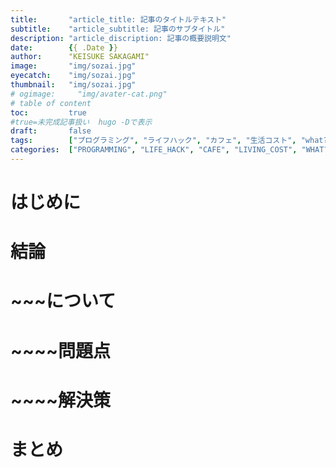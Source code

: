 ```yaml
---
title:       "article_title: 記事のタイトルテキスト"
subtitle:    "article_subtitle: 記事のサブタイトル"
description: "article_discription: 記事の概要説明文"
date:        {{ .Date }}
author:      "KEISUKE SAKAGAMI"
image:       "img/sozai.jpg"
eyecatch:    "img/sozai.jpg"
thumbnail:   "img/sozai.jpg"
# ogimage:     "img/avater-cat.png"
# table of content
toc:         true
#true=未完成記事扱い  hugo -Dで表示
draft:       false
tags:        ["プログラミング", "ライフハック", "カフェ", "生活コスト", "what?", "経済マネー", "健康", "思考感情メモ", "書評", "スピリチュアル", "夢日記", "エンジェルナンバー", "趣味", "サーフィン", "その他"]
categories:  ["PROGRAMMING", "LIFE_HACK", "CAFE", "LIVING_COST", "WHAT?", "ECONOMY", "HEALTH", "THOUGHTS_EMOTIONS_", "BOOK_REVIEW", "SPIRITUAL", "DREM_ANGEL_NUMBER", "HOBBY", "NON_GENRE"]
---
```

# はじめに
# 結論
# ~~~について
# ~~~~問題点
# ~~~~解決策
# まとめ